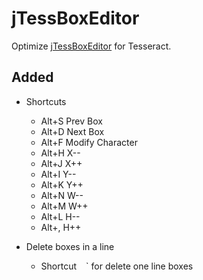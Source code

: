 jTessBoxEditor
==============

Optimize [jTessBoxEditor](http://sourceforge.net/projects/vietocr/files/jTessBoxEditor/) for Tesseract.

## Added

+ Shortcuts
  - Alt+S Prev Box
  - Alt+D Next Box
  - Alt+F Modify Character
  - Alt+H  X--
  - Alt+J  X++
  - Alt+I  Y--
  - Alt+K  Y++
  - Alt+N  W--
  - Alt+M  W++
  - Alt+L  H--
  - Alt+,  H++

+ Delete boxes in a line
  + Shortcut ` ` ` for delete one line boxes
